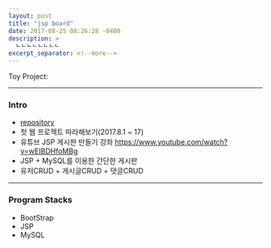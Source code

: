 ```yaml
---
layout: post
title: "jsp board"
date: 2017-08-25 08:26:28 -0400
description: >
  ㄴㄴㄴㄴㄴㄴㄴㄴ
excerpt_separator: <!--more-->
---
```


Toy Project:

---

### Intro
- [repository]
- 첫 웹 프로젝트 따라해보기(2017.8.1 ~ 17)
- 유튜브 JSP 게시판 만들기 강좌 https://www.youtube.com/watch?v=wEIBDHfoMBg
- JSP + MySQL를 이용한 간단한 게시판
- 유저CRUD + 게시글CRUD + 댓글CRUD

---

### Program Stacks
- BootStrap
- JSP
- MySQL

[repository]: https://github.com/blackjayH/board-jsp-

